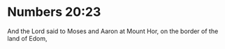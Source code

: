 # Numbers 20:23

And the Lord said to Moses and Aaron at Mount Hor, on the border of the land of Edom,
